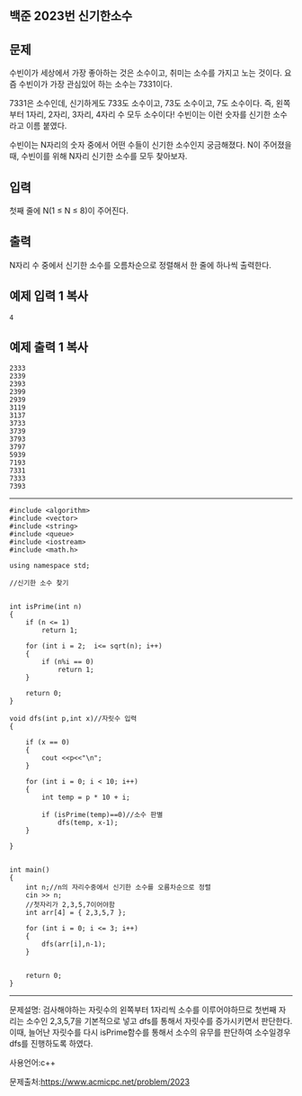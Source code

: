 ## 백준 2023번 신기한소수

## 문제

수빈이가 세상에서 가장 좋아하는 것은 소수이고, 취미는 소수를 가지고 노는 것이다. 요즘 수빈이가 가장 관심있어 하는 소수는 7331이다.

7331은 소수인데, 신기하게도 733도 소수이고, 73도 소수이고, 7도 소수이다. 즉, 왼쪽부터 1자리, 2자리, 3자리, 4자리 수 모두 소수이다! 수빈이는 이런 숫자를 신기한 소수라고 이름 붙였다.

수빈이는 N자리의 숫자 중에서 어떤 수들이 신기한 소수인지 궁금해졌다. N이 주어졌을 때, 수빈이를 위해 N자리 신기한 소수를 모두 찾아보자.

## 입력

첫째 줄에 N(1 ≤ N ≤ 8)이 주어진다.

## 출력

N자리 수 중에서 신기한 소수를 오름차순으로 정렬해서 한 줄에 하나씩 출력한다.

## 예제 입력 1 복사

```
4
```

## 예제 출력 1 복사

```
2333
2339
2393
2399
2939
3119
3137
3733
3739
3793
3797
5939
7193
7331
7333
7393
```

___

```
#include <algorithm>
#include <vector>
#include <string>
#include <queue>
#include <iostream>
#include <math.h>

using namespace std;

//신기한 소수 찾기 


int isPrime(int n)
{
	if (n <= 1)
		return 1;

	for (int i = 2;  i<= sqrt(n); i++)
	{
		if (n%i == 0)
			return 1;
	}

	return 0;
}

void dfs(int p,int x)//자릿수 입력
{
	
	if (x == 0)
	{
		cout <<p<<"\n";
	}
	
	for (int i = 0; i < 10; i++)
	{
		int temp = p * 10 + i;
		
		if (isPrime(temp)==0)//소수 판별
			dfs(temp, x-1);
	}

}


int main()
{
	int n;//n의 자리수중에서 신기한 소수를 오름차순으로 정렬
	cin >> n;
	//첫자리가 2,3,5,7이어야함
	int arr[4] = { 2,3,5,7 };

	for (int i = 0; i <= 3; i++)
	{
		dfs(arr[i],n-1);
	}

	
	return 0;
}
```

___

문제설명: 검사해야하는 자릿수의 왼쪽부터 1자리씩 소수를 이루어야하므로 첫번째 자리는 소수인 2,3,5,7을 기본적으로 넣고 dfs를 통해서 자릿수를 증가시키면서 판단한다. 이때, 늘어난 자릿수를 다시 isPrime함수를 통해서 소수의 유무를 판단하여 소수일경우 dfs를 진행하도록 하였다.



사용언어:c++

문제출처:https://www.acmicpc.net/problem/2023